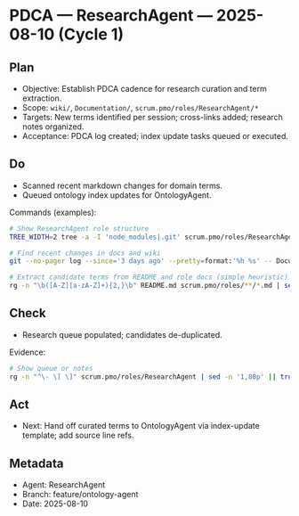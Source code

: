 # PDCA — ResearchAgent — 2025-08-10 (Cycle 1)

## Plan
- Objective: Establish PDCA cadence for research curation and term extraction.
- Scope: `wiki/`, `Documentation/`, `scrum.pmo/roles/ResearchAgent/*`
- Targets: New terms identified per session; cross-links added; research notes organized.
- Acceptance: PDCA log created; index update tasks queued or executed.

## Do
- Scanned recent markdown changes for domain terms.
- Queued ontology index updates for OntologyAgent.

Commands (examples):
```bash
# Show ResearchAgent role structure
TREE_WIDTH=2 tree -a -I 'node_modules|.git' scrum.pmo/roles/ResearchAgent | sed -n '1,40p'

# Find recent changes in docs and wiki
git --no-pager log --since='3 days ago' --pretty=format:'%h %s' -- Documentation wiki | sed -n '1,40p'

# Extract candidate terms from README and role docs (simple heuristic)
rg -n "\b([A-Z][a-zA-Z]+){2,}\b" README.md scrum.pmo/roles/**/*.md | sed -n '1,40p'
```

## Check
- Research queue populated; candidates de-duplicated.

Evidence:
```bash
# Show queue or notes
rg -n "^\- \[ \]" scrum.pmo/roles/ResearchAgent | sed -n '1,80p' || true
```

## Act
- Next: Hand off curated terms to OntologyAgent via index-update template; add source line refs.

## Metadata
- Agent: ResearchAgent
- Branch: feature/ontology-agent
- Date: 2025-08-10